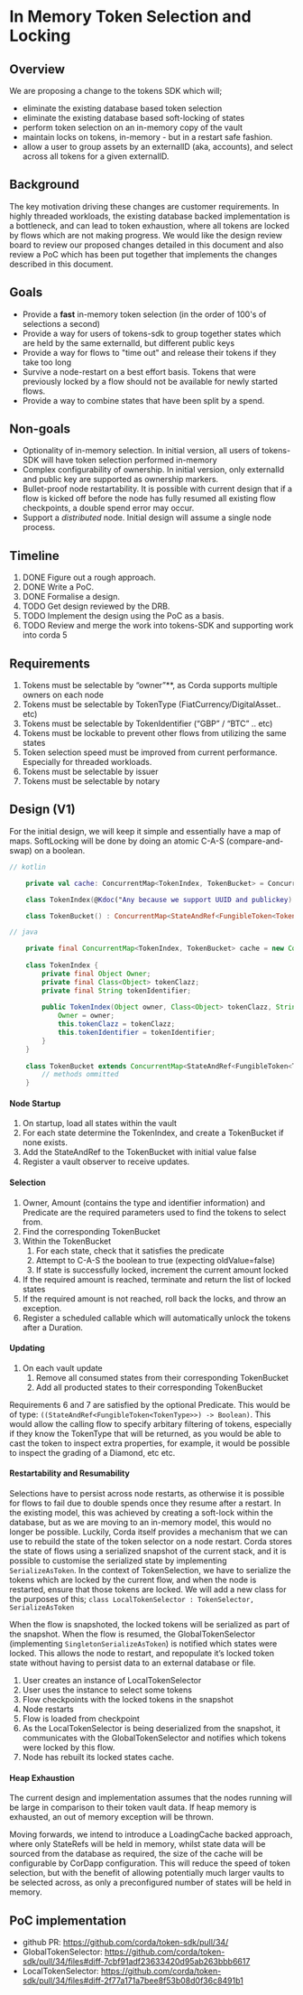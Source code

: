 # In Memory Token Selection and Locking

## Overview

We are proposing a change to the tokens SDK which will; 
* eliminate the existing database based token selection
* eliminate the existing database based soft-locking of states
* perform token selection on an in-memory copy of the vault
* maintain locks on tokens, in-memory - but in a restart safe fashion. 
* allow a user to group assets by an externalID (aka, accounts), and select across all tokens for a given externalID. 

## Background

The key motivation driving these changes are customer requirements.
In highly threaded workloads, the existing database backed implementation
is a bottleneck, and can lead to token exhaustion, where all tokens are
locked by flows which are not making progress.
We would like the design review board to review our proposed changes detailed
in this document and also review a PoC which has been put together
that implements the changes described in this document.

## Goals

* Provide a **fast** in-memory token selection (in the order of 100's of selections a second)
* Provide a way for users of tokens-sdk to group together states which are held by the same externalId, but different public keys
* Provide a way for flows to "time out" and release their tokens if they take too long
* Survive a node-restart on a best effort basis. Tokens that were previously locked by a flow should not be available for newly started flows.
* Provide a way to combine states that have been split by a spend.

## Non-goals

* Optionality of in-memory selection. In initial version, all users of tokens-SDK will have token selection performed in-memory
* Complex configurability of ownership. In initial version, only externalId and public key are supported as ownership markers.
* Bullet-proof node restartability. It is possible with current design that if a flow is kicked off before the node has
fully resumed all existing flow checkpoints, a double spend error may occur.
* Support a *distributed* node. Initial design will assume a single node process.

## Timeline

1. DONE Figure out a rough approach.
2. DONE Write a PoC.
3. DONE Formalise a design.
4. TODO Get design reviewed by the DRB.
5. TODO Implement the design using the PoC as a basis.
6. TODO Review and merge the work into tokens-SDK and supporting work into corda 5

## Requirements

1. Tokens must be selectable by “owner”**, as Corda supports multiple owners on each node
2. Tokens must be selectable by TokenType (FiatCurrency/DigitalAsset.. etc)
3. Tokens must be selectable by TokenIdentifier (“GBP” / “BTC” .. etc)
4. Tokens must be lockable to prevent other flows from utilizing the same states
5. Token selection speed must be improved from current performance. Especially for threaded workloads.
6. Tokens must be selectable by issuer
7. Tokens must be selectable by notary

## Design (V1)

For the initial design, we will keep it simple and essentially have a map of maps. SoftLocking will be done by doing an atomic C-A-S (compare-and-swap) on a boolean.

```kotlin
// kotlin

    private val cache: ConcurrentMap<TokenIndex, TokenBucket> = ConcurrentHashMap()

    class TokenIndex(@Kdoc("Any because we support UUID and publickey) val owner: Any, val tokenClazz: Class<*>, val tokenIdentifier: String)

    class TokenBucket() : ConcurrentMap<StateAndRef<FungibleToken<TokenType>>, Boolean>
```
```java
// java

    private final ConcurrentMap<TokenIndex, TokenBucket> cache = new ConcurrentHashMap<>();
    
    class TokenIndex {
        private final Object Owner;
        private final Class<Object> tokenClazz;
        private final String tokenIdentifier;
    
        public TokenIndex(Object owner, Class<Object> tokenClazz, String tokenIdentifier) {
            Owner = owner;
            this.tokenClazz = tokenClazz;
            this.tokenIdentifier = tokenIdentifier;
        }
    }
    
    class TokenBucket extends ConcurrentMap<StateAndRef<FungibleToken<TokenType>>, boolean> {
        // methods ommitted
    }
```
#### Node Startup

1. On startup, load all states within the vault
2. For each state determine the TokenIndex, and create a TokenBucket if none exists.
3. Add the StateAndRef to the TokenBucket with initial value false
4. Register a vault observer to receive updates.

#### Selection
1. Owner, Amount (contains the type and identifier information) and Predicate are the required parameters used to find the tokens to select from.
2. Find the corresponding   TokenBucket
3. Within the TokenBucket
    1. For each state, check that it satisfies the predicate
    2. Attempt to C-A-S the boolean to true (expecting oldValue=false)
    3. If state is successfully locked, increment the current amount locked
4. If the required amount is reached, terminate and return the list of locked states
5. If the required amount is not reached, roll back the locks, and throw an exception.
6. Register a scheduled callable which will automatically unlock the tokens after a Duration.

#### Updating
1. On each vault update
    1. Remove all consumed states from their corresponding TokenBucket
    2. Add all producted states to their corresponding TokenBucket

Requirements 6 and 7 are satisfied by the optional Predicate. This would be of type: `((StateAndRef<FungibleToken<TokenType>>) -> Boolean)`.
This would allow the calling flow to specify arbitary filtering of tokens, especially if they know the TokenType that will be returned, as
you would be able to cast the token to inspect extra properties, for example, it would be possible to inspect the grading of a Diamond, etc etc.

#### Restartability and Resumability
Selections have to persist across node restarts, as otherwise it is possible for flows to fail due to double spends once they resume after a restart.
In the existing model, this was achieved by creating a soft-lock within the database, but as we are moving to an in-memory model, this would
no longer be possible. Luckily, Corda itself provides a mechanism that we can use to rebuild the state of the token selector on a node restart.
Corda stores the state of flows using a serialized snapshot of the current stack, and it is possible to customise the serialized state by
implementing `SerializeAsToken`. In the context of TokenSelection, we have to serialize the tokens which are locked by the current flow, and
when the node is restarted, ensure that those tokens are locked. We will add a new class for the purposes of this;
`class LocalTokenSelector : TokenSelector, SerializeAsToken`

When the flow is snapshoted, the locked tokens will be serialized as part of the snapshot.
When the flow is resumed, the GlobalTokenSelector (implementing `SingletonSerializeAsToken`) is notified which states were locked.
This allows the node to restart, and repopulate it’s locked token state without having to persist data to an external database or file.

1. User creates an instance of LocalTokenSelector
2. User uses the instance to select some tokens
3. Flow checkpoints with the locked tokens in the snapshot
4. Node restarts
5. Flow is loaded from checkpoint
6. As the LocalTokenSelector is being deserialized from the snapshot, it communicates with the GlobalTokenSelector and notifies which tokens were locked by this flow.
7. Node has rebuilt its locked states cache.


#### Heap Exhaustion
The current design and implementation assumes that the nodes running will be large in comparison to their token vault data.
If heap memory is exhausted, an out of memory exception will be thrown. 

Moving forwards, we intend to introduce a LoadingCache backed approach, where only StateRefs will be held in memory, whilst state 
data will be sourced from the database as required, the size of the cache will be configurable by CorDapp configuration.
This will reduce the speed of token selection, but with the benefit 
of allowing potentially much larger vaults to be selected across, as only a preconfigured number of states will be held in memory. 



## PoC implementation

* github PR: https://github.com/corda/token-sdk/pull/34/
* GlobalTokenSelector: https://github.com/corda/token-sdk/pull/34/files#diff-7cbf91adf23633420d95ab263bbb6617
* LocalTokenSelector: https://github.com/corda/token-sdk/pull/34/files#diff-2f77a171a7bee8f53b08d0f36c8491b1

